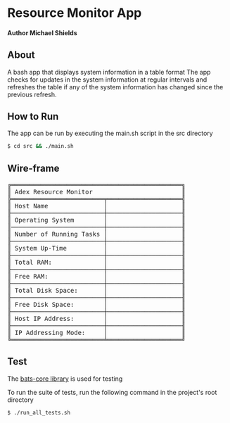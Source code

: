 # Resource Monitor App
#### Author Michael Shields

## About

A bash app that displays system information in a table format
The app checks for updates in the system information at regular intervals 
and refreshes the table if any of the system information has changed since 
the previous refresh.

## How to Run

The app can be run by executing the main.sh script in the src directory

```bash
$ cd src && ./main.sh
```

## Wire-frame 

<pre>
╔══════════════════════════════════════════════╗
║ Adex Resource Monitor                        ║
╠═════════════════════════╤════════════════════╣
║ Host Name               │                    ║
╟─────────────────────────┼────────────────────╢
║ Operating System        │                    ║
║─────────────────────────┼────────────────────╢
║ Number of Running Tasks │                    ║
╟─────────────────────────┼────────────────────╢
║ System Up-Time          │                    ║
╟─────────────────────────┼────────────────────╢
║ Total RAM:              │                    ║
╟─────────────────────────┼────────────────────╢
║ Free RAM:               │                    ║
╟─────────────────────────┼────────────────────╢
║ Total Disk Space:       │                    ║
╟─────────────────────────┼────────────────────╢
║ Free Disk Space:        │                    ║
╟─────────────────────────┼────────────────────╢
║ Host IP Address:        │                    ║
╟─────────────────────────┼────────────────────╢
║ IP Addressing Mode:     │                    ║
╚═════════════════════════╧════════════════════╝
</pre>

## Test

The <a href="https://bats-core.readthedocs.io/en/stable/index.html">bats-core library</a> is used for testing

To run the suite of tests, run the following command in the project's root directory

```bash
$ ./run_all_tests.sh
```